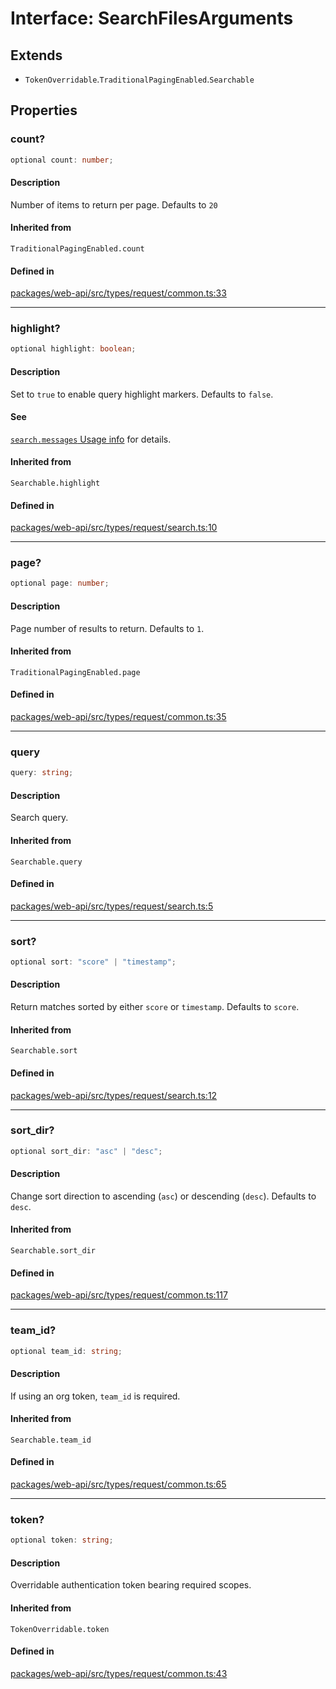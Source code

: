# Interface: SearchFilesArguments

## Extends

- `TokenOverridable`.`TraditionalPagingEnabled`.`Searchable`

## Properties

### count?

```ts
optional count: number;
```

#### Description

Number of items to return per page. Defaults to `20`

#### Inherited from

`TraditionalPagingEnabled.count`

#### Defined in

[packages/web-api/src/types/request/common.ts:33](https://github.com/slackapi/node-slack-sdk/blob/main/packages/web-api/src/types/request/common.ts#L33)

***

### highlight?

```ts
optional highlight: boolean;
```

#### Description

Set to `true` to enable query highlight markers. Defaults to `false`.

#### See

[`search.messages` Usage info](https://api.slack.com/methods/search.messages#markdown) for details.

#### Inherited from

`Searchable.highlight`

#### Defined in

[packages/web-api/src/types/request/search.ts:10](https://github.com/slackapi/node-slack-sdk/blob/main/packages/web-api/src/types/request/search.ts#L10)

***

### page?

```ts
optional page: number;
```

#### Description

Page number of results to return. Defaults to `1`.

#### Inherited from

`TraditionalPagingEnabled.page`

#### Defined in

[packages/web-api/src/types/request/common.ts:35](https://github.com/slackapi/node-slack-sdk/blob/main/packages/web-api/src/types/request/common.ts#L35)

***

### query

```ts
query: string;
```

#### Description

Search query.

#### Inherited from

`Searchable.query`

#### Defined in

[packages/web-api/src/types/request/search.ts:5](https://github.com/slackapi/node-slack-sdk/blob/main/packages/web-api/src/types/request/search.ts#L5)

***

### sort?

```ts
optional sort: "score" | "timestamp";
```

#### Description

Return matches sorted by either `score` or `timestamp`. Defaults to `score`.

#### Inherited from

`Searchable.sort`

#### Defined in

[packages/web-api/src/types/request/search.ts:12](https://github.com/slackapi/node-slack-sdk/blob/main/packages/web-api/src/types/request/search.ts#L12)

***

### sort\_dir?

```ts
optional sort_dir: "asc" | "desc";
```

#### Description

Change sort direction to ascending (`asc`) or descending (`desc`). Defaults to `desc`.

#### Inherited from

`Searchable.sort_dir`

#### Defined in

[packages/web-api/src/types/request/common.ts:117](https://github.com/slackapi/node-slack-sdk/blob/main/packages/web-api/src/types/request/common.ts#L117)

***

### team\_id?

```ts
optional team_id: string;
```

#### Description

If using an org token, `team_id` is required.

#### Inherited from

`Searchable.team_id`

#### Defined in

[packages/web-api/src/types/request/common.ts:65](https://github.com/slackapi/node-slack-sdk/blob/main/packages/web-api/src/types/request/common.ts#L65)

***

### token?

```ts
optional token: string;
```

#### Description

Overridable authentication token bearing required scopes.

#### Inherited from

`TokenOverridable.token`

#### Defined in

[packages/web-api/src/types/request/common.ts:43](https://github.com/slackapi/node-slack-sdk/blob/main/packages/web-api/src/types/request/common.ts#L43)
